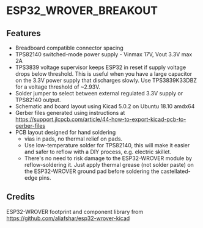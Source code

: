 # ESP32_WROVER_BREAKOUT

## Features
* Breadboard compatible connector spacing
* TPS82140  switched-mode power supply - Vinmax 17V, Vout 3.3V max 2A
* TPS3839 voltage supervisor keeps ESP32 in reset if supply voltage drops below threshold. This is useful when you have a large capacitor on the 3.3V power supply that discharges slowly. Use TPS3839K33DBZ for a voltage threshold of ~2.93V.
* Solder jumper to select between external regulated 3.3V supply or TPS82140 output.
* Schematic and board layout using Kicad 5.0.2 on Ubuntu 18.10 amdx64
* Gerber files generated using instructions at https://support.jlcpcb.com/article/44-how-to-export-kicad-pcb-to-gerber-files
* PCB layout designed for hand soldering
  * vias in pads, no thermal relief on pads. 
  * Use low-temperature solder for TPS82140, this will make it easier and safer to reflow with a DIY process, e.g. electric skillet. 
  * There's no need to risk damage to the ESP32-WROVER module by reflow-soldering it. Just apply thermal grease (not solder paste) on the ESP32-WROVER ground pad before soldering the castellated-edge pins.

## Credits
ESP32-WROVER footprint and component library from https://github.com/aliafshar/esp32-wrover-kicad

